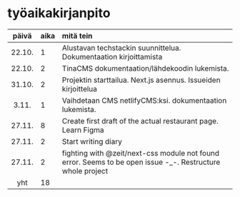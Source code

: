# työaikakirjanpito

| päivä  | aika | mitä tein                                                                                                   |
| :----: | :--- | :---------------------------------------------------------------------------------------------------------- |
| 22.10. | 1    | Alustavan techstackin suunnittelua. Dokumentaation kirjoittamista                                           |
| 22.10. | 2    | TinaCMS dokumentaation/lähdekoodin lukemista.                                                               |
| 31.10. | 2    | Projektin starttailua. Next.js asennus. Issueiden kirjoittelua                                              |
| 3.11.  | 1    | Vaihdetaan CMS netlifyCMS:ksi. dokumentaation lukemista.                                                    |
| 27.11. | 8    | Create first draft of the actual restaurant page. Learn Figma                                               |
| 27.11. | 2    | Start writing diary                                                                                         |
| 27.11. | 2    | fighting with @zeit/next-css module not found error. Seems to be open issue -\_-. Restructure whole project |
|  yht   | 18   |                                                                                                             |

